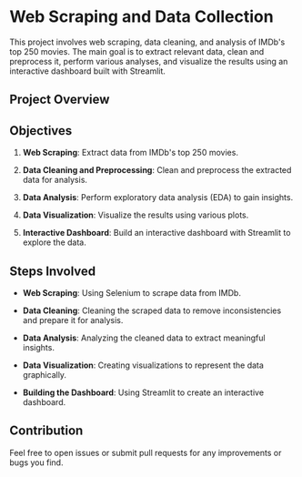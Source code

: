 # Web Scraping and Data Collection

This project involves web scraping, data cleaning, and analysis of IMDb's top 250 movies. The main goal is to extract relevant data, clean and preprocess it, perform various analyses, and visualize the results using an interactive dashboard built with Streamlit.

## Project Overview

## Objectives

1. **Web Scraping**: Extract data from IMDb's top 250 movies.

2. **Data Cleaning and Preprocessing**: Clean and preprocess the extracted data for analysis.

3. **Data Analysis**: Perform exploratory data analysis (EDA) to gain insights.

4. **Data Visualization**: Visualize the results using various plots.

5. **Interactive Dashboard**: Build an interactive dashboard with Streamlit to explore the data.

##

## Steps Involved

- **Web Scraping**: Using Selenium to scrape data from IMDb.

- **Data Cleaning**: Cleaning the scraped data to remove inconsistencies and prepare it for analysis.

- **Data Analysis**: Analyzing the cleaned data to extract meaningful insights.

- **Data Visualization**: Creating visualizations to represent the data graphically.

- **Building the Dashboard**: Using Streamlit to create an interactive dashboard.

##

## Contribution

Feel free to open issues or submit pull requests for any improvements or bugs you find.
